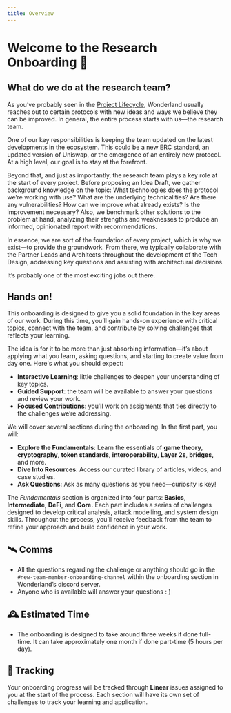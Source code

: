 ```yaml
---
title: Overview
---
```


# **Welcome to the Research Onboarding 📎**

## What do we do at the research team?

As you’ve probably seen in the [Project Lifecycle](/docs/processes/project-lifecycle.md), Wonderland usually reaches out to certain protocols with new ideas and ways we believe they can be improved. In general, the entire process starts with us—the research team.

One of our key responsibilities is keeping the team updated on the latest developments in the ecosystem. This could be a new ERC standard, an updated version of Uniswap, or the emergence of an entirely new protocol. At a high level, our goal is to stay at the forefront.

Beyond that, and just as importantly, the research team plays a key role at the start of every project. Before proposing an Idea Draft, we gather background knowledge on the topic: What technologies does the protocol we’re working with use? What are the underlying technicalities? Are there any vulnerabilities? How can we improve what already exists? Is the improvement necessary? Also, we benchmark other solutions to the problem at hand, analyzing their strengths and weaknesses to produce an informed, opinionated report with recommendations.

In essence, we are sort of the foundation of every project, which is why we exist—to provide the groundwork. From there, we typically collaborate with the Partner Leads and Architects throughout the development of the Tech Design, addressing key questions and assisting with architectural decisions.

It’s probably one of the most exciting jobs out there. 

## Hands on!

This onboarding is designed to give you a solid foundation in the key areas of our work. During this time, you’ll gain hands-on experience with critical topics, connect with the team, and contribute by solving challenges that reflects your learning.

The idea is for it to be more than just absorbing information—it’s about applying what you learn, asking questions, and starting to create value from day one. Here's what you should expect:

- **Interactive Learning**: little challenges to deepen your understanding of key topics.
- **Guided Support**: the team will be available to answer your questions and review your work.
- **Focused Contributions**: you’ll work on assigments that ties directly to the challenges we’re addressing.

We will cover several sections during the onboarding. In the first part, you will:

- **Explore the Fundamentals**: Learn the essentials of **game theory**, **cryptography**, **token standards**, **interoperability**, **Layer 2s**, **bridges,** and more.
- **Dive Into Resources**: Access our curated library of articles, videos, and case studies.
- **Ask Questions**: Ask as many questions as you need—curiosity is key!

The *Fundamentals* section is organized into four parts: **Basics**, **Intermediate**, **DeFi**, and **Core.** Each part includes a series of challenges designed to develop critical analysis, attack modelling, and system design skills. Throughout the process, you’ll receive feedback from the team to refine your approach and build confidence in your work.

## 🛰️ Comms

- All the questions regarding the challenge or anything should go in the `#new-team-member-onboarding-channel` within the onboarding section in Wonderland’s discord server.
- Anyone who is available will answer your questions : )

## 🕰️ Estimated Time

- The onboarding is designed to take around three weeks if done full-time. It can take approximately one month if done part-time (5 hours per day).

## 📎 Tracking

Your onboarding progress will be tracked through **Linear** issues assigned to you at the start of the process. Each section will have its own set of challenges to track your learning and application. 